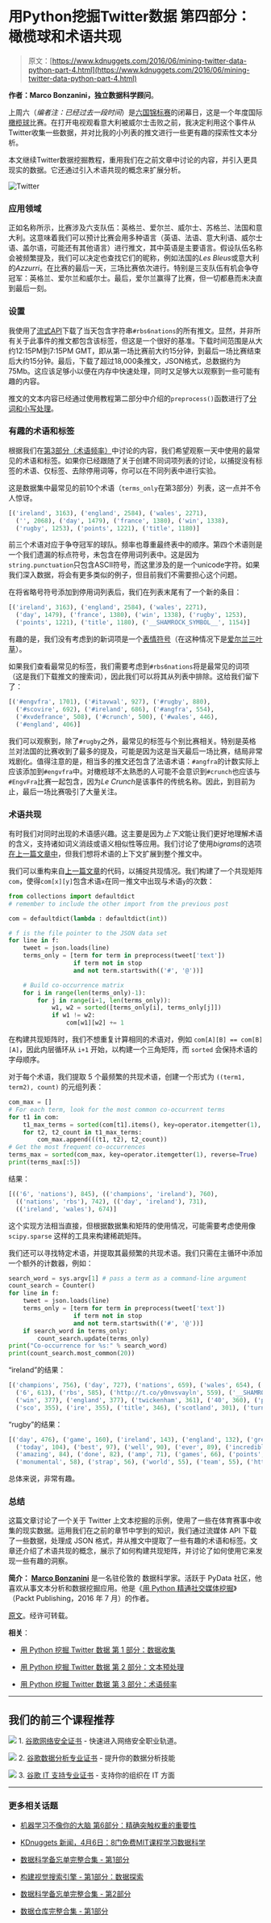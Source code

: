 # 用Python挖掘Twitter数据 第四部分：橄榄球和术语共现

> 原文：[https://www.kdnuggets.com/2016/06/mining-twitter-data-python-part-4.html](https://www.kdnuggets.com/2016/06/mining-twitter-data-python-part-4.html)

**作者：Marco Bonzanini，独立数据科学顾问**。

上周六（*编者注：已经过去一段时间*）是[六国锦标赛](https://en.wikipedia.org/wiki/Six_Nations_Championship)的闭幕日，这是一个年度国际[橄榄球](https://en.wikipedia.org/wiki/Rugby_union)比赛。在打开电视观看意大利被威尔士击败之前，我决定利用这个事件从Twitter收集一些数据，并对比我的小列表的推文进行一些更有趣的探索性文本分析。

本文继续Twitter数据挖掘教程，重用我们在之前文章中讨论的内容，并引入更具现实的数据。它还通过引入术语共现的概念来扩展分析。

![Twitter](../Images/3da5b4dea824ea453ca3ae25f3548634.png)

### 应用领域

正如名称所示，比赛涉及六支队伍：英格兰、爱尔兰、威尔士、苏格兰、法国和意大利。这意味着我们可以预计比赛会用多种语言（英语、法语、意大利语、威尔士语、盖尔语，可能还有其他语言）进行推文，其中英语是主要语言。假设队伍名称会被频繁提及，我们可以决定也查找它们的昵称，例如法国的*Les Bleus*或意大利的*Azzurri*。在比赛的最后一天，三场比赛依次进行。特别是三支队伍有机会争夺冠军：英格兰、爱尔兰和威尔士。最后，爱尔兰赢得了比赛，但一切都悬而未决直到最后一刻。

### 设置

我使用了[流式API](/2016/06/mining-twitter-data-python-part-1.html)下载了当天包含字符串`#rbs6nations`的所有推文。显然，并非所有关于此事件的推文都包含该标签，但这是一个很好的基准。下载时间范围是从大约12:15PM到7:15PM GMT，即从第一场比赛前大约15分钟，到最后一场比赛结束后大约15分钟。最后，下载了超过18,000条推文，JSON格式，总数据约为75Mb。这应该足够小以便在内存中快速处理，同时又足够大以观察到一些可能有趣的内容。

推文的文本内容已经通过使用教程第二部分中介绍的`preprocess()`函数进行了[分词和小写处理](/2016/06/mining-twitter-data-python-part-2.html)。

### 有趣的术语和标签

根据我们在[第3部分（术语频率）](/2016/06/mining-twitter-data-python-part-3.html)中讨论的内容，我们希望观察一天中使用的最常见的术语和标签。如果你已经跟随了关于创建不同词项列表的讨论，以捕捉没有标签的术语、仅标签、去除停用词等，你可以在不同列表中进行实验。

这是数据集中最常见的前10个术语（`terms_only`在第3部分）列表，这一点并不令人惊讶。

```py
[('ireland', 3163), ('england', 2584), ('wales', 2271), 
  ('', 2068), ('day', 1479), ('france', 1380), ('win', 1338), 
  ('rugby', 1253), ('points', 1221), ('title', 1180)]

```

前三个术语对应于争夺冠军的球队。频率也尊重最终表中的顺序。第四个术语则是一个我们遗漏的标点符号，未包含在停用词列表中。这是因为`string.punctuation`只包含ASCII符号，而这里涉及的是一个unicode字符。如果我们深入数据，将会有更多类似的例子，但目前我们不需要担心这个问题。

在将省略号符号添加到停用词列表后，我们在列表末尾有了一个新的条目：

```py
[('ireland', 3163), ('england', 2584), ('wales', 2271), 
  ('day', 1479), ('france', 1380), ('win', 1338), ('rugby', 1253), 
  ('points', 1221), ('title', 1180), ('__SHAMROCK_SYMBOL__', 1154)]

```

有趣的是，我们没有考虑到的新词项是一个[表情符号](https://en.wikipedia.org/wiki/Emoji)（在这种情况下是[爱尔兰三叶草](https://en.wikipedia.org/wiki/Shamrock)）。

如果我们查看最常见的标签，我们需要考虑到`#rbs6nations`将是最常见的词项（这是我们下载推文的搜索词），因此我们可以将其从列表中排除。这给我们留下了：

```py
[('#engvfra', 1701), ('#itavwal', 927), ('#rugby', 880), 
  ('#scovire', 692), ('#ireland', 686), ('#angfra', 554), 
  ('#xvdefrance', 508), ('#crunch', 500), ('#wales', 446), 
  ('#england', 406)]

```

我们可以观察到，除了`#rugby`之外，最常见的标签与个别比赛相关。特别是英格兰对法国的比赛收到了最多的提及，可能是因为这是当天最后一场比赛，结局非常戏剧化。值得注意的是，相当多的推文还包含了法语术语：`#angfra`的计数实际上应该添加到`#engvfra`中。对橄榄球不太熟悉的人可能不会意识到`#crunch`也应该与`#EngvFra`比赛一起包含，因为*Le Crunch*是该事件的传统名称。因此，到目前为止，最后一场比赛吸引了大量关注。

### 术语共现

有时我们对同时出现的术语感兴趣。这主要是因为*上下文*能让我们更好地理解术语的含义，支持诸如词义消歧或语义相似性等应用。我们讨论了使用*bigrams*的选项[在上一篇文章中](/2016/06/mining-twitter-data-python-part-3.html)，但我们想将术语的上下文扩展到整个推文中。

我们可以重构来自[上一篇文章](/2016/06/mining-twitter-data-python-part-3.html)的代码，以捕捉共现情况。我们构建了一个共现矩阵`com`，使得`com[x][y]`包含术语`x`在同一推文中出现与术语`y`的次数：

```py
from collections import defaultdict
# remember to include the other import from the previous post

com = defaultdict(lambda : defaultdict(int))

# f is the file pointer to the JSON data set
for line in f: 
    tweet = json.loads(line)
    terms_only = [term for term in preprocess(tweet['text']) 
                  if term not in stop 
                  and not term.startswith(('#', '@'))]

    # Build co-occurrence matrix
    for i in range(len(terms_only)-1):            
        for j in range(i+1, len(terms_only)):
            w1, w2 = sorted([terms_only[i], terms_only[j]])                
            if w1 != w2:
                com[w1][w2] += 1

```

在构建共现矩阵时，我们不想重复计算相同的术语对，例如 `com[A][B] == com[B][A]`，因此内层循环从 `i+1` 开始，以构建一个三角矩阵，而 `sorted` 会保持术语的字母顺序。

对于每个术语，我们提取 5 个最频繁的共现术语，创建一个形式为 `((term1, term2), count)` 的元组列表：

```py
com_max = []
# For each term, look for the most common co-occurrent terms
for t1 in com:
    t1_max_terms = sorted(com[t1].items(), key=operator.itemgetter(1), reverse=True)[:5]
    for t2, t2_count in t1_max_terms:
        com_max.append(((t1, t2), t2_count))
# Get the most frequent co-occurrences
terms_max = sorted(com_max, key=operator.itemgetter(1), reverse=True)
print(terms_max[:5])

```

结果：

```py
[(('6', 'nations'), 845), (('champions', 'ireland'), 760), 
  (('nations', 'rbs'), 742), (('day', 'ireland'), 731), 
  (('ireland', 'wales'), 674)]

```

这个实现方法相当直接，但根据数据集和矩阵的使用情况，可能需要考虑使用像 `scipy.sparse` 这样的工具来构建稀疏矩阵。

我们还可以寻找特定术语，并提取其最频繁的共现术语。我们只需在主循环中添加一个额外的计数器，例如：

```py
search_word = sys.argv[1] # pass a term as a command-line argument
count_search = Counter()
for line in f:
    tweet = json.loads(line)
    terms_only = [term for term in preprocess(tweet['text']) 
                  if term not in stop 
                  and not term.startswith(('#', '@'))]
    if search_word in terms_only:
        count_search.update(terms_only)
print("Co-occurrence for %s:" % search_word)
print(count_search.most_common(20))

```

“ireland”的结果：

```py
[('champions', 756), ('day', 727), ('nations', 659), ('wales', 654), ('2015', 638), 
  ('6', 613), ('rbs', 585), ('http://t.co/y0nvsvayln', 559), ('__SHAMROCK_SYMBOL__', 526), ('10', 522), 
  ('win', 377), ('england', 377), ('twickenham', 361), ('40', 360), ('points', 356), 
  ('sco', 355), ('ire', 355), ('title', 346), ('scotland', 301), ('turn', 295)]

```

“rugby”的结果：

```py
[('day', 476), ('game', 160), ('ireland', 143), ('england', 132), ('great', 105), 
  ('today', 104), ('best', 97), ('well', 90), ('ever', 89), ('incredible', 87), 
  ('amazing', 84), ('done', 82), ('amp', 71), ('games', 66), ('points', 64), 
  ('monumental', 58), ('strap', 56), ('world', 55), ('team', 55), ('http://t.co/bhmeorr19i', 53)]

```

总体来说，非常有趣。

### 总结

这篇文章讨论了一个关于 Twitter 上文本挖掘的示例，使用了一些在体育赛事中收集的现实数据。运用我们在之前的章节中学到的知识，我们通过流媒体 API 下载了一些数据，处理成 JSON 格式，并从推文中提取了一些有趣的术语和标签。文章还介绍了术语共现的概念，展示了如何构建共现矩阵，并讨论了如何使用它来发现一些有趣的洞察。

**简介： [Marco Bonzanini](https://twitter.com/marcobonzanini)** 是一名驻伦敦的 数据科学家。活跃于 PyData 社区，他喜欢从事文本分析和数据挖掘应用。他是《[用 Python 精通社交媒体挖掘](https://www.amazon.com/Mastering-Social-Media-Mining-Python-ebook/dp/B01BFD2Z2Q)》（Packt Publishing，2016 年 7 月）的作者。

[原文](https://marcobonzanini.com/2015/03/23/mining-twitter-data-with-python-part-4-rugby-and-term-co-occurrences/)。经许可转载。

**相关**：

+   [用 Python 挖掘 Twitter 数据 第 1 部分：数据收集](/2016/06/mining-twitter-data-python-part-1.html)

+   [用 Python 挖掘 Twitter 数据 第 2 部分：文本预处理](/2016/06/mining-twitter-data-python-part-2.html)

+   [用 Python 挖掘 Twitter 数据 第 3 部分：术语频率](/2016/06/mining-twitter-data-python-part-3.html)

* * *

## 我们的前三个课程推荐

![](../Images/0244c01ba9267c002ef39d4907e0b8fb.png) 1\. [谷歌网络安全证书](https://www.kdnuggets.com/google-cybersecurity) - 快速进入网络安全职业轨道。

![](../Images/e225c49c3c91745821c8c0368bf04711.png) 2\. [谷歌数据分析专业证书](https://www.kdnuggets.com/google-data-analytics) - 提升你的数据分析技能

![](../Images/0244c01ba9267c002ef39d4907e0b8fb.png) 3\. [谷歌 IT 支持专业证书](https://www.kdnuggets.com/google-itsupport) - 支持你的组织在 IT 方面

* * *

### 更多相关话题

+   [机器学习不像你的大脑 第6部分：精确突触权重的重要性](https://www.kdnuggets.com/2022/08/machine-learning-like-brain-part-6-importance-precise-synapse-weights-ability-set-quickly.html)

+   [KDnuggets 新闻，4月6日：8门免费MIT课程学习数据科学](https://www.kdnuggets.com/2022/n14.html)

+   [数据科学备忘单完整合集 - 第1部分](https://www.kdnuggets.com/2022/02/complete-collection-data-science-cheat-sheets-part-1.html)

+   [构建视觉搜索引擎 - 第1部分：数据探索](https://www.kdnuggets.com/2022/02/building-visual-search-engine-part-1.html)

+   [数据科学备忘单完整合集 - 第2部分](https://www.kdnuggets.com/2022/02/complete-collection-data-science-cheat-sheets-part-2.html)

+   [数据仓库完整合集 - 第1部分](https://www.kdnuggets.com/2022/04/complete-collection-data-repositories-part-1.html)
